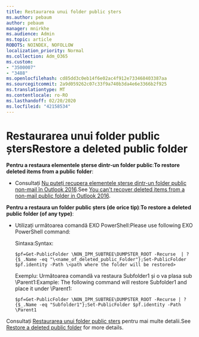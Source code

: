 ```yaml
---
title: Restaurarea unui folder public șters
ms.author: pebaum
author: pebaum
manager: mnirkhe
ms.audience: Admin
ms.topic: article
ROBOTS: NOINDEX, NOFOLLOW
localization_priority: Normal
ms.collection: Adm_O365
ms.custom:
- "3500007"
- "3488"
ms.openlocfilehash: cd85dd3c0eb14f6e02ac4f912e733468403387aa
ms.sourcegitcommit: 2a9d059262c07c33f9a740b3da4e6e3366b2f925
ms.translationtype: MT
ms.contentlocale: ro-RO
ms.lasthandoff: 02/20/2020
ms.locfileid: "42158534"
---
```

# <a name="restore-a-deleted-public-folder"></a><span data-ttu-id="984e6-102">Restaurarea unui folder public șters</span><span class="sxs-lookup"><span data-stu-id="984e6-102">Restore a deleted public folder</span></span>

<span data-ttu-id="984e6-103">**Pentru a restaura elementele șterse dintr-un folder public**:</span><span class="sxs-lookup"><span data-stu-id="984e6-103">**To restore deleted items from a public folder**:</span></span>

- <span data-ttu-id="984e6-104">Consultați [Nu puteți recupera elementele șterse dintr-un folder public non-mail în Outlook 2016](https://aka.ms/pfrec).</span><span class="sxs-lookup"><span data-stu-id="984e6-104">See [You can't recover deleted items from a non-mail public folder in Outlook 2016](https://aka.ms/pfrec).</span></span>
 
<span data-ttu-id="984e6-105">**Pentru a restaura un folder public șters (de orice tip)**:</span><span class="sxs-lookup"><span data-stu-id="984e6-105">**To restore a deleted public folder (of any type)**:</span></span> 

- <span data-ttu-id="984e6-106">Utilizați următoarea comandă EXO PowerShell:</span><span class="sxs-lookup"><span data-stu-id="984e6-106">Please use following EXO PowerShell command:</span></span>

    <span data-ttu-id="984e6-107">Sintaxa:</span><span class="sxs-lookup"><span data-stu-id="984e6-107">Syntax:</span></span>

     `$pf=Get-PublicFolder \NON_IPM_SUBTREE\DUMPSTER_ROOT -Recurse  | ?{$_.Name -eq "\<name_of_deleted_public_Folder"};Set-PublicFolder $pf.identity -Path \<path where the folder will be restored>`

    <span data-ttu-id="984e6-108">Exemplu: Următoarea comandă va restaura Subfolder1 și o va plasa sub \Parent1:</span><span class="sxs-lookup"><span data-stu-id="984e6-108">Example: The following command will restore Subfolder1 and place it under \Parent1:</span></span>

    `$pf=Get-PublicFolder \NON_IPM_SUBTREE\DUMPSTER_ROOT -Recurse | ?{$_.Name -eq "Subfolder1"};Set-PublicFolder $pf.identity -Path \Parent1`

<span data-ttu-id="984e6-109">Consultați [Restaurarea unui folder public șters](https://docs.microsoft.com/exchange/collaboration-exo/public-folders/restore-deleted-public-folder) pentru mai multe detalii.</span><span class="sxs-lookup"><span data-stu-id="984e6-109">See [Restore a deleted public folder](https://docs.microsoft.com/exchange/collaboration-exo/public-folders/restore-deleted-public-folder) for more details.</span></span>
